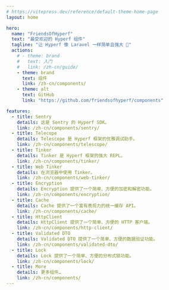 ```yaml
---
# https://vitepress.dev/reference/default-theme-home-page
layout: home

hero:
  name: "FriendsOfHyperf"
  text: "最受欢迎的 Hyperf 组件"
  tagline: "让 Hyperf 像 Laravel 一样简单且强大 🚀"
  actions:
    # - theme: brand
    #   text: 入门
    #   link: /zh-cn/guide/
    - theme: brand
      text: 组件
      link: /zh-cn/components/
    - theme: alt
      text: GitHub
      link: "https://github.com/friendsofhyperf/components"

features:
  - title: Sentry
    details: 这是 Sentry 的 Hyperf SDK。
    link: /zh-cn/components/sentry/
  - title: Telecope
    details: Telescope 是 Hyperf 框架的优雅调试助手。
    link: /zh-cn/components/telescope/
  - title: Tinker
    details: Tinker 是 Hyperf 框架的强大 REPL。
    link: /zh-cn/components/tinker/
  - title: Web Tinker
    details: 在浏览器中使用 Tinker。
    link: /zh-cn/components/web-tinker/
  - title: Encryption
    details: Encryption 提供了一个简单、方便的加密和解密功能。
    link: /zh-cn/components/encryption/
  - title: Cache
    details: Cache 提供了一个富有表现力的统一缓存 API。
    link: /zh-cn/components/cache/
  - title: HttpClient
    details: HttpClient 提供了一个简单、方便的 HTTP 客户端。
    link: /zh-cn/components/http-client/
  - title: Validated DTO
    details: Validated DTO 提供了一个简单、方便的数据验证功能。
    link: /zh-cn/components/validated-dto/
  - title: Lock
    details: Lock 提供了一个简单、方便的分布式锁功能。
    link: /zh-cn/components/lock/
  - title: More
    details: 更多组件…
    link: /zh-cn/components/
---
```



